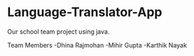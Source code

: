 # Language-Translator-App
Our school team project using java.

Team Members 
-Dhina Rajmohan
-Mihir Gupta
-Karthik Nayak
